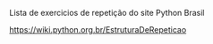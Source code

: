 Lista de exercicios de repetição do site Python Brasil 

https://wiki.python.org.br/EstruturaDeRepeticao 
